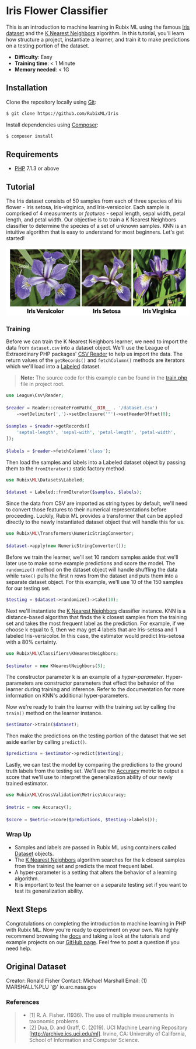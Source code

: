 # Iris Flower Classifier

This is an introduction to machine learning in Rubix ML using the famous [Iris dataset](https://en.wikipedia.org/wiki/Iris_flower_data_set) and the [K Nearest Neighbors](https://docs.rubixml.com/en/latest/classifiers/k-nearest-neighbors.html) algorithm. In this tutorial, you'll learn how structure a  project, instantiate a learner, and train it to make predictions on a testing portion of the dataset.

- **Difficulty**: Easy
- **Training time**: < 1 Minute
- **Memory needed**: < 1G

## Installation
Clone the repository locally using [Git](https://git-scm.com/):
```sh
$ git clone https://github.com/RubixML/Iris
```

Install dependencies using [Composer](https://getcomposer.org/):
```sh
$ composer install
```

## Requirements
- [PHP](https://php.net) 7.1.3 or above

## Tutorial
The Iris dataset consists of 50 samples from each of three species of Iris flower - Iris setosa, Iris-virginica, and Iris-versicolor. Each sample is comprised of 4 measurments or *features* - sepal length, sepal width, petal length, and petal width. Our objective is to train a K Nearest Neighbors classifier to determine the species of a set of unknown samples. KNN is an intuitive algorithm that is easy to understand for most beginners. Let's get started!

![Iris Species](https://raw.githubusercontent.com/RubixML/Iris/master/docs/images/iris-species.png)

### Training
Before we can train the K Nearest Neighbors learner, we need to import the data from `dataset.csv` into a dataset object. We'll use the League of Extraordinary PHP packages' [CSV Reader](https://csv.thephpleague.com/) to help us import the data. The return values of the `getRecords()` and `fetchColumn()` methods are iterators which we'll load into a [Labeled](https://docs.rubixml.com/en/latest/datasets/labeled.html) dataset.

> **Note:** The source code for this example can be found in the [train.php](https://github.com/RubixML/Iris/blob/master/train.php) file in project root.

```php
use League\Csv\Reader;

$reader = Reader::createFromPath(__DIR__ . '/dataset.csv')
    ->setDelimiter(',')->setEnclosure('"')->setHeaderOffset(0);

$samples = $reader->getRecords([
    'septal-length', 'sepal-with', 'petal-length', 'petal-width',
]);

$labels = $reader->fetchColumn('class');
```

Then load the samples and labels into a Labeled dataset object by passing them to the `fromIterator()` static factory method.

```php
use Rubix\ML\Datasets\Labeled;

$dataset = Labeled::fromIterator($samples, $labels);
```

Since the data from CSV are imported as string types by default, we'll need to convert those features to their numerical representations before proceeding. Luckily, Rubix ML provides a transformer that can be applied directly to the newly instantiated dataset object that will handle this for us.

```php
use Rubix\ML\Transformers\NumericStringConverter;

$dataset->apply(new NumericStringConverter());
```

Before we train the learner, we'll set 10 random samples aside that we'll later use to make some example predictions and score the model. The `randomize()` method on the dataset object will handle shuffling the data while `take()` pulls the first n rows from the dataset and puts them into a separate dataset object. For this example, we'll use 10 of the 150 samples for our testing set.

```php
$testing = $dataset->randomize()->take(10);
```

Next we'll instantiate the [K Nearest Neighbors](https://docs.rubixml.com/en/latest/classifiers/k-nearest-neighbors.html) classifier instance. KNN is a distance-based algorithm that finds the k closest samples from the training set and takes the most frequent label as the prediction. For example, if we choose k equal to 5, then we may get 4 labels that are Iris-setosa and 1 labeled Iris-versicolor. In this case, the estimator would predict Iris-setosa with a 80% certainty.

```php
use Rubix\ML\Classifiers\KNearestNeighbors;

$estimator = new KNearestNeighbors(5);
```

The constructor parameter k is an example of a *hyper-parameter*. Hyper-parameters are constructor parameters that effect the behavior of the learner during training and inference. Refer to the documentation for more information on KNN's additional hyper-parameters.

Now we're ready to train the learner with the training set by calling the `train()` method on the learner instance.

```php
$estimator->train($dataset);
```

Then make the predictions on the testing portion of the dataset that we set aside earlier by calling `predict()`.

```php
$predictions = $estimator->predict($testing);
```

Lastly, we can test the model by comparing the predictions to the ground truth labels from the testing set. We'll use the [Accuracy](https://docs.rubixml.com/en/latest/cross-validation/metrics/accuracy.html) metric to output a score that we'll use to interpret the generalization ability of our newly trained estimator.

```php
use Rubix\ML\CrossValidation\Metrics\Accuracy;

$metric = new Accuracy();

$score = $metric->score($predictions, $testing->labels());
```

### Wrap Up
- Samples and labels are passed in Rubix ML using containers called [Dataset](https://docs.rubixml.com/en/latest/datasets/api.html) objects.
- The [K Nearest Neighbors](https://docs.rubixml.com/en/latest/classifiers/k-nearest-neighbors.html) algorithm searches for the k closest samples from the training set and predicts the most frequent label.
- A hyper-parameter is a setting that alters the behavior of a learning algorithm.
- It is important to test the learner on a separate testing set if you want to test its generalization ability.

## Next Steps
Congratulations on completing the introduction to machine learning in PHP with Rubix ML. Now you're ready to experiment on your own. We highly recommend browsing the [docs](https://docs.rubixml.com/en/latest/) and taking a look at the tutorials and example projects on our [GitHub page](https://github.com/RubixML). Feel free to post a question if you need help.

## Original Dataset
Creator: Ronald Fisher
Contact: Michael Marshall
Email: (1) MARSHALL%PLU '@' io.arc.nasa.gov

### References
>- [1] R. A. Fisher. (1936). The use of multiple measurements in taxonomic problems.
>- [2] Dua, D. and Graff, C. (2019). UCI Machine Learning Repository [http://archive.ics.uci.edu/ml]. Irvine, CA: University of California, School of Information and Computer Science.
